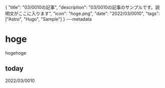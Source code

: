 {
  "title": "03/0010の記事",
  "description": "03/0010の記事のサンプルです。説明文がここに入ります",
  "icon": "hoge.png",
  "date": "2022/03/0010",
  "tags": ["Astro", "Hugo", "Sample"]
}
---metadata

# hoge
hogehoge

## today
2022/03/0010